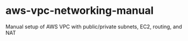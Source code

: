 # aws-vpc-networking-manual
Manual setup of AWS VPC with public/private subnets, EC2, routing, and NAT
